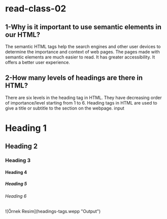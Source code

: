 # read-class-02
## 1-Why is it important to use semantic elements in our HTML?
The semantic HTML tags help the search engines and other user devices to determine the importance and context of web pages. The pages made with semantic elements are much easier to read. It has greater accessibility. It offers a better user experience.
## 2-How many levels of headings are there in HTML?
There are six levels in the heading tag in HTML. They have decreasing order of importance/level starting from 1 to 6. Heading tags in HTML are used to give a title or subtitle to the section on the webpage.
input                                                
<h1>Heading 1</h1>                                 
<h2>Heading 2</h2>
<h3>Heading 3</h3>
<h4>Heading 4</h4>
<h5>Heading 5</h5>
<h6>Heading 6</h6>
![Örnek Resim](headings-tags.wepp "Output")


